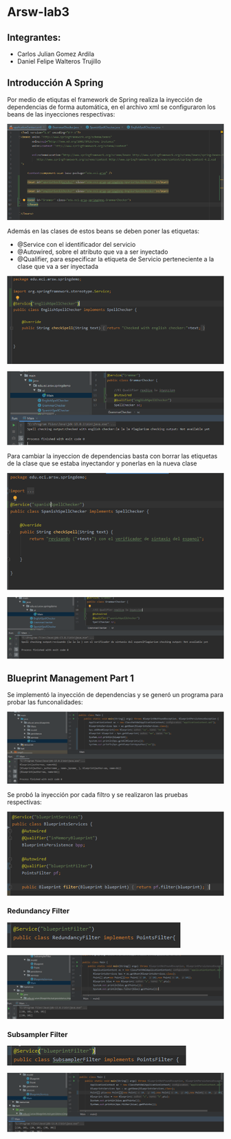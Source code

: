 # Arsw-lab3

## Integrantes:
 - Carlos Julian Gomez Ardila
 - Daniel Felipe Walteros Trujillo
 
 ## Introducción A Spring
 
 Por medio de etiqutas el framework de Spring realiza la inyección de dependencias de forma automática, en el archivo xml se configuraron    los beans de las inyecciones respectivas:
 
 ![Archivo de Configuracion XML](https://github.com/Silenrate/ARSW-2020-1/blob/master/Labs/arsw-lab3/img/introxml.PNG)
 
 Además en las clases de estos beans se deben poner las etiquetas:
  - @Service con el identificador del servicio
  - @Autowired, sobre el atributo que va a ser inyectado
  - @Qualifier, para especificar la etiqueta de Servicio perteneciente a la clase que va a ser inyectada
  
 ![Configuracion English Spell Checker](https://github.com/Silenrate/ARSW-2020-1/blob/master/Labs/arsw-lab3/img/introenglish.PNG)
 
 ![Configuracion Atributo Inyectado con Preuba](https://github.com/Silenrate/ARSW-2020-1/blob/master/Labs/arsw-lab3/img/introinyeccion.PNG)
 
 Para cambiar la inyeccion de dependencias basta con borrar las etiquetas de la clase que se estaba inyectandor y ponerlas en la nueva clase
 
 ![Configuracion Spanish Spell Checker](https://github.com/Silenrate/ARSW-2020-1/blob/master/Labs/arsw-lab3/img/introspanish.PNG)
 
 ![Resultados cambio de ejecución](https://github.com/Silenrate/ARSW-2020-1/blob/master/Labs/arsw-lab3/img/introparte2.PNG)
 
 ## Blueprint Management Part 1
 
 Se implementó la inyección de dependencias y se generó un programa para probar las funconalidades:
 
 ![Prueba programa de Servicios](https://github.com/Silenrate/ARSW-2020-1/blob/master/Labs/arsw-lab3/img/MAIN.PNG)
 
 Se probó la inyección por cada filtro y se realizaron las pruebas respectivas:
 
![Inyeccion de Atributos de Servicio](https://github.com/Silenrate/ARSW-2020-1/blob/master/Labs/arsw-lab3/img/blueprintservices.PNG)
 
 ### Redundancy Filter
 
 ![Inyeccion de Redundancy Filter](https://github.com/Silenrate/ARSW-2020-1/blob/master/Labs/arsw-lab3/img/redundancy.PNG)
 
 ![Prueba de filtro redundante](https://github.com/Silenrate/ARSW-2020-1/blob/master/Labs/arsw-lab3/img/redundancymain.PNG)
 
 ### Subsampler Filter
 
 ![Inyeccion de Subsampler Filter](https://github.com/Silenrate/ARSW-2020-1/blob/master/Labs/arsw-lab3/img/subsampler.PNG)
 
 ![Prueba de filtro de submuestreo](https://github.com/Silenrate/ARSW-2020-1/blob/master/Labs/arsw-lab3/img/subsamplermain.PNG)
 
